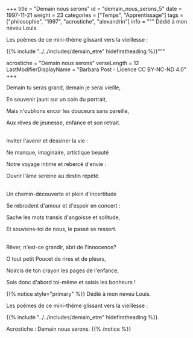 +++
title = "Demain nous serons"
id = "demain_nous_serons_5"
date = 1997-11-21
weight = 23
categories = ["Temps", "Apprentissage"]
tags = ["philosophie", "1997", "acrostiche", "alexandrin"]
info = """
Dédié à mon neveu Louis.

Les poèmes de ce mini-thème glissant vers la vieillesse :

{{% include "../../includes/demain_etre" hidefirstheading %}}"""

acrostiche = "Demain nous serons"
verseLength = 12
LastModifierDisplayName = "Barbara Post - Licence CC BY-NC-ND 4.0"
+++

Demain tu seras grand, demain je serai vieille,

En souvenir jauni sur un coin du portrait,

Mais n'oublions encor les douceurs sans pareille,

Aux rêves de jeunesse, enfance et son retrait.

 \
Inviter l'avenir et dessiner la vie :

Ne manque, imaginaire, artistique beauté

Notre voyage intime et rebercé d'envie :

Ouvrir l'âme sereine au destin répété.

 \
Un chemin-découverte et plein d'incertitude

Se rebrodent d'amour et d'espoir en concert :

Sache les mots transis d'angoisse et solitude,

Et souviens-toi de nous, le passé se ressert.

 \
Rêver, n'est-ce grandir, abri de l'innocence?

O tout petit Poucet de rires et de pleurs,

Noircis de ton crayon les pages de l'enfance,

Sois donc d'abord toi-même et saisis les bonheurs !

{{% notice style="primary" %}}
Dédié à mon neveu Louis.

Les poèmes de ce mini-thème glissant vers la vieillesse :

{{% include "../../includes/demain_etre" hidefirstheading %}}.

Acrostiche : Demain nous serons.
{{% /notice %}}
